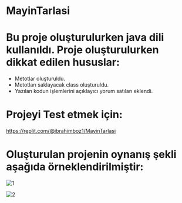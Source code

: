 # MayinTarlasi 

# Bu proje oluşturulurken java dili kullanıldı. Proje oluşturulurken dikkat edilen hususlar:
<ul>
  <li>Metotlar oluşturuldu.</li>
  <li>Metotları saklayacak class oluşturuldu.</li>
  <li>Yazılan kodun işlemlerini açıklayıcı yorum satıları eklendi.</li>
</ul>

# Projeyi Test etmek için:

https://replit.com/@ibrahimboz1/MayinTarlasi

# Oluşturulan projenin oynanış şekli aşağıda örneklendirilmiştir:


![1](https://github.com/IbrahimBooz/MayinTarlasi/assets/109763478/30b50f1f-d180-4e41-9717-c2782a89001e)

![2](https://github.com/IbrahimBooz/MayinTarlasi/assets/109763478/ae27ef7a-b4ee-459a-a9e7-656163051cf9)



